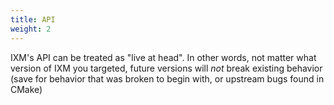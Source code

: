 ```yaml
---
title: API
weight: 2
---
```


IXM's API can be treated as "live at head". In other words, not matter what
version of IXM you targeted, future versions will *not* break existing
behavior (save for behavior that was broken to begin with, or upstream bugs
found in CMake)